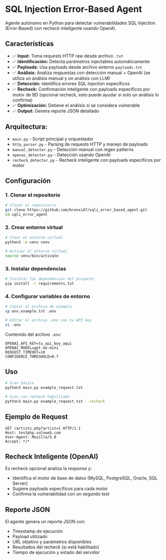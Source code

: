 # SQL Injection Error-Based Agent

Agente autónomo en Python para detectar vulnerabilidades SQL Injection (Error-Based) con recheck inteligente usando OpenAI.

## Características

- ✅ **Input:** Toma requests HTTP raw desde archivo `.txt`
- ✅ **Identificación:** Detecta parámetros injectables automáticamente
- ✅ **Payloads:** Usa payloads desde archivo externo `payloads.txt`
- ✅ **Análisis:** Analiza respuestas con detección manual + OpenAI (se utiliza un análisis manual y un análisis con LLM)
- ✅ **Detección:** Identifica errores SQL injection específicos
- ✅ **Recheck:** Confirmación inteligente con payloads específicos por motor de BD (opcional recheck, esto puede ayudar si solo un análisis lo confirma)
- ✅ **Optimización:** Detiene el análisis si se considera vulnerable
- ✅ **Output:** Genera reporte JSON detallado

## Arquitectura:

- `main.py` - Script principal y orquestador
- `http_parser.py` - Parsing de requests HTTP y manejo de payloads
- `manual_detector.py` - Detección manual con regex patterns
- `openai_detector.py` - Detección usando OpenAI
- `recheck_detector.py` - Recheck inteligente con payloads específicos por motor

## Configuración

### 1. Clonar el repositorio
```bash
# Clonar el repositorio
git clone https://github.com/bronxi47/sqli_error_based_agent.git
cd sqli_error_agent
```

### 2. Crear entorno virtual
```bash
# Crear el entorno virtual
python3 -m venv venv

# Activar el entorno virtual
source venv/bin/activate
```

### 3. Instalar dependencias
```bash
# Instalar las dependencias del proyecto
pip install -r requirements.txt
```

### 4. Configurar variables de entorno
```bash
# Copiar el archivo de ejemplo
cp env_example.txt .env

# Editar el archivo .env con tu API key
vi .env
```

Contenido del archivo `.env`:
```
OPENAI_API_KEY=tu_api_key_aqui
OPENAI_MODEL=gpt-4o-mini
REQUEST_TIMEOUT=10
CONFIDENCE_THRESHOLD=0.7
```


## Uso

```bash
# Scan básico
python3 main.py example_request.txt

# Scan con recheck habilitado
python3 main.py example_request.txt --recheck
```

## Ejemplo de Request

```
GET /artists.php?artist=1 HTTP/1.1
Host: testphp.vulnweb.com
User-Agent: Mozilla/5.0
Accept: */*
```

## Recheck Inteligente (OpenAI)

Es recheck opcional analiza la response y:
- Identifica el motor de base de datos (MySQL, PostgreSQL, Oracle, SQL Server)
- Sugiere payloads específicos para cada motor
- Confirma la vulnerabilidad con un segundo test

## Reporte JSON

El agente genera un reporte JSON con:
- Timestamp de ejecución
- Payload utilizado
- URL objetivo y parámetros disponibles
- Resultados del recheck (si está habilitado)
- Tiempo de ejecución y estado del servidor
